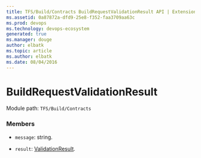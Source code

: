 ```yaml
---
title: TFS/Build/Contracts BuildRequestValidationResult API | Extensions for Visual Studio Team Services
ms.assetid: 0a87872a-dfd9-25e8-f352-faa3709aa63c
ms.prod: devops
ms.technology: devops-ecosystem
generated: true
ms.manager: douge
author: elbatk
ms.topic: article
ms.author: elbatk
ms.date: 08/04/2016
---
```


# BuildRequestValidationResult

Module path: `TFS/Build/Contracts`


### Members

* `message`: string. 

* `result`: [ValidationResult](./ValidationResult.md). 

